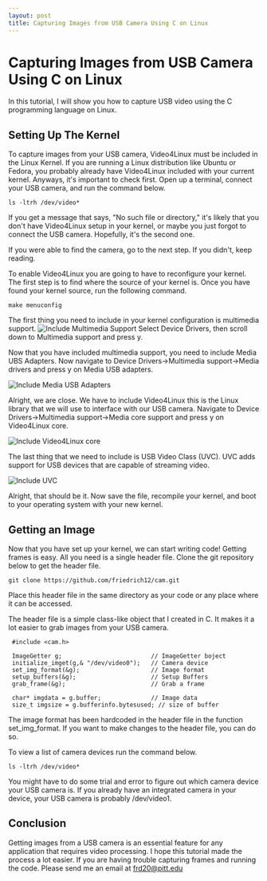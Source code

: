 ```yaml
---
layout: post
title: Capturing Images from USB Camera Using C on Linux
---
```


# Capturing Images from USB Camera Using C on Linux

In this tutorial, I will show you how to capture USB video using the C programming language on Linux. 


## Setting Up The Kernel

To capture images from your USB camera, Video4Linux must be included in the Linux Kernel. If you are running a Linux distribution like Ubuntu or Fedora, you probably already have Video4Linux included with your current kernel. Anyways, it's important to check first. Open up a terminal, connect your USB camera, and run the command below.

    ls -ltrh /dev/video*

If you get a message that says, "No such file or directory," it's likely that you don't have Video4Linux setup in your kernel, or maybe you just forgot to connect the USB camera. Hopefully, it's the second one.

If you were able to find the camera, go to the next step. If you didn't, keep reading.

To enable Video4Linux you are going to have to reconfigure your kernel. The first step is to find where the source of your kernel is. Once you have found your kernel source, run the following command.

    make menuconfig

The first thing you need to include in your kernel configuration is multimedia support.
![Include Multimedia Support](https://fdoku.me/images/v1.png)
Select Device Drivers, then scroll down to Multimedia support and press y.

Now that you have included multimedia support, you need to include Media UBS Adapters. Now navigate to Device Drivers->Multimedia support->Media drivers and press y on Media USB adapters.

![Include Media USB Adapters](https://fdoku.me/images/v2.png)

Alright, we are close. We have to include Video4Linux this is the Linux library that we will use to interface with our USB camera.  Navigate to Device Drivers->Multimedia support->Media core support and press y on Video4Linux core.

![Include Video4Linux core](https://fdoku.me/images/v3.png)

 The last thing that we need to include is USB Video Class (UVC). UVC adds support for USB devices that are capable of streaming video.

![Include UVC](https://fdoku.me/images/v4.png)

Alright, that should be it. Now save the file, recompile your kernel, and boot to your operating system with your new kernel.

## Getting an Image

Now that you have set up your kernel, we can start writing code! Getting frames is easy. All you need is a single header file. Clone the git repository below to get the header file.

    git clone https://github.com/friedrich12/cam.git

Place this header file in the same directory as your code or any place where it can be accessed.

The header file is a simple class-like object that I created in C. It makes it a lot easier to grab images from your USB camera. 

     #include <cam.h>
     
     ImageGetter g;                         // ImageGetter boject
	 initialize_imget(g,& "/dev/video0");	// Camera device
	 set_img_format(&g);					// Image format
	 setup_buffers(&g);						// Setup Buffers
	 grab_frame(&g);						// Grab a frame
	
	 char* imgdata = g.buffer;              // Image data
	 size_t imgsize = g.bufferinfo.bytesused; // size of buffer

The image format has been hardcoded in the header file in the function set_img_format. If you want to make changes to the header file, you can do so. 

To view a list of camera devices run the command below.

    ls -ltrh /dev/video*

You might have to do some trial and error to figure out which camera device your USB camera is. If you already have an integrated camera in your device, your USB camera is probably /dev/video1.
## Conclusion

Getting images from a USB camera is an essential feature for any application that requires video processing. I hope this tutorial made the process a lot easier. If you are having trouble capturing frames and running the code. Please send me an email at frd20@pitt.edu

    

